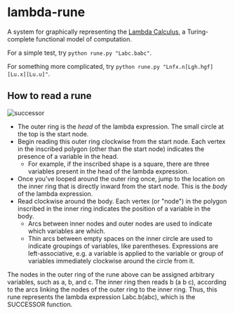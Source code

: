 # lambda-rune
A system for graphically representing the [Lambda Calculus](https://en.wikipedia.org/wiki/Lambda_calculus), a Turing-complete functional model of computation.

For a simple test, try `python rune.py "Labc.babc"`.

For something more complicated, try `python rune.py "Lnfx.n[Lgh.hgf][Lu.x][Lu.u]"`.

How to read a rune
---
![successor](https://user-images.githubusercontent.com/19508710/190049088-36df366d-42c4-496e-9139-f5ca5ec7aef3.png)
 - The outer ring is the *head* of the lambda expression. The small circle at the top is the start node.
 - Begin reading this outer ring clockwise from the start node. Each vertex in the inscribed polygon (other than the start node) indicates the presence of a variable in the head.
    - For example, if the inscribed shape is a square, there are three variables present in the head of the lambda expression.
 - Once you've looped around the outer ring once, jump to the location on the inner ring that is directly inward from the start node. This is the *body* of the lambda expression.
 - Read clockwise around the body. Each vertex (or "node") in the polygon inscribed in the inner ring indicates the position of a variable in the body.
     - Arcs between inner nodes and outer nodes are used to indicate which variables are which.
     - Thin arcs between empty spaces on the inner circle are used to indicate groupings of variables, like parentheses. Expressions are left-associative, e.g. a variable is applied to the variable or group of variables immediately clockwise around the circle from it.
     
The nodes in the outer ring of the rune above can be assigned arbitrary variables, such as a, b, and c. The inner ring then reads b (a b c), according to the arcs linking the nodes of the outer ring to the inner ring. Thus, this rune represents the lambda expression Labc.b(abc), which is the SUCCESSOR function.
